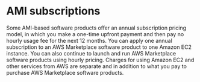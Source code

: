 # AMI subscriptions<a name="buyer-ami-subscriptions"></a>

Some AMI\-based software products offer an annual subscription pricing model, in which you make a one\-time upfront payment and then pay no hourly usage fee for the next 12 months\. You can apply one annual subscription to an AWS Marketplace software product to one Amazon EC2 instance\. You can also continue to launch and run AWS Marketplace software products using hourly pricing\. Charges for using Amazon EC2 and other services from AWS are separate and in addition to what you pay to purchase AWS Marketplace software products\.